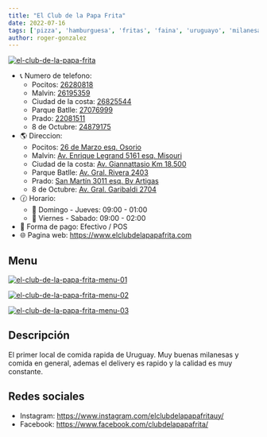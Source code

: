 ```yaml
---
title: "El Club de la Papa Frita"
date: 2022-07-16
tags: ['pizza', 'hamburguesa', 'fritas', 'faina', 'uruguayo', 'milanesa', 'POS', 'helado', 'parrilla', 'pollo', 'chivito', 'pasta']
author: roger-gonzalez
---
```



[![el-club-de-la-papa-frita](/pix/el-club-de-la-papa-frita.webp)](/pix/el-club-de-la-papa-frita.webp)

- 📞 Numero de telefono: 
  + Pocitos: [26280818](tel:26280818)
  + Malvin: [26195359](tel:26195359)
  + Ciudad de la costa: [26825544](tel:26825544)
  + Parque Batlle: [27076999](tel:27076999)
  + Prado: [22081511](tel:22081511)
  + 8 de Octubre: [24879175](tel:24879175)
- 🌎 Direccion: 
  + Pocitos: [26 de Marzo esq. Osorio](https://www.google.com.uy/maps/place/El+Club+de+la+Papa+Frita/@-34.9067034,-56.144328,17z/data=!3m1!4b1!4m5!3m4!1s0x959f81139a8bb1f5:0x16e64581e474f5a3!8m2!3d-34.9067078!4d-56.1421393?hl=es)
  + Malvin: [Av. Enrique Legrand 5161 esq. Misouri](https://www.google.com/maps/place/El+Club+de+la+Papa+Frita+Malv%C3%ADn/@-34.8904959,-56.0991326,17z/data=!4m13!1m7!3m6!1s0x959f86c3fcf079cd:0xa698514c04b552bf!2sAvenida+Enrique+Legrand+5161,+11400+Montevideo,+Departamento+de+Montevideo!3b1!8m2!3d-34.8904959!4d-56.0969439!3m4!1s0x959f872d67015407:0x9329eb887cd8efcc!8m2!3d-34.8905761!4d-56.0969473)
  + Ciudad de la costa: [Av. Giannattasio Km 18.500](https://www.google.com.uy/maps/place/El+Club+de+la+Papa+Frita/@-34.9067034,-56.144328,17z/data=!3m1!4b1!4m5!3m4!1s0x959f81139a8bb1f5:0x16e64581e474f5a3!8m2!3d-34.9067078!4d-56.1421393?hl=es)
  + Parque Batlle: [Av. Gral. Rivera 2403](https://www.google.com.uy/maps/place/Av.+Gral.+Rivera+2403,+11600+Montevideo/@-34.9023648,-56.1655051,17z/data=!3m1!4b1!4m5!3m4!1s0x959f81a95ceac50f:0xb52f0af19a2ff0b!8m2!3d-34.9023648!4d-56.1633164)
  + Prado: [San Martín 3011 esq. Bv Artigas](https://goo.gl/maps/Rqqwk7NxZSjKDP327)
  + 8 de Octubre: [Av. Gral. Garibaldi 2704](https://goo.gl/maps/Y27NWLTi2x5sQZW39)
- 🕜 Horario: 
  + 📅 Domingo - Jueves: 09:00 - 01:00
  + 📅 Viernes - Sabado: 09:00 - 02:00
- 🤑 Forma de pago: Efectivo / POS
- 🌐 Pagina web: https://www.elclubdelapapafrita.com

## Menu

[![el-club-de-la-papa-frita-menu-01](/pix/el-club-de-la-papa-frita-menu-01.webp)](/pix/el-club-de-la-papa-frita-menu-01.webp)

[![el-club-de-la-papa-frita-menu-02](/pix/el-club-de-la-papa-frita-menu-02.webp)](/pix/el-club-de-la-papa-frita-menu-02.webp)

[![el-club-de-la-papa-frita-menu-03](/pix/el-club-de-la-papa-frita-menu-03.webp)](/pix/el-club-de-la-papa-frita-menu-03.webp)

## Descripción

El primer local de comida rapida de Uruguay. Muy buenas milanesas y comida en general, ademas el delivery es rapido y la calidad es muy constante.

## Redes sociales

- Instagram: https://www.instagram.com/elclubdelapapafritauy/
- Facebook: https://www.facebook.com/clubdelapapafrita/

